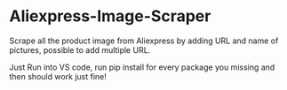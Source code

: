# Aliexpress-Image-Scraper
Scrape all the product image from Aliexpress by adding URL and name of pictures, possible to add multiple URL.

Just Run into VS code,
run pip install for every package you missing and then should work just fine!
